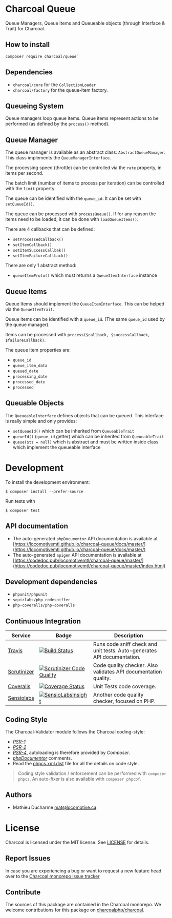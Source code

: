 Charcoal Queue
==============

Queue Managers, Queue Items and Queueable objects (through Interface & Trait) for Charcoal.

## How to install

```
composer require charcoal/queue`
```

## Dependencies

-   `charcoal/core` for the `CollectionLoader`
-   `charcoal/factory` for the queue-item factory.

## Queueing System

Queue managers loop queue items. Queue items represent actions to be performed (as defined by the `process()` method).

## Queue Manager

The queue manager is available as an abstract class: `AbstractQueueManager`.
This class implements the `QueueManagerInterface`.

The processing speed (throttle) can be controlled via the `rate` property, in items per second.

The batch limit (number of items to process per iteration) can be controlled with the `limit` property.

The queue can be identified with the `queue_id`. It can be set with `setQueueId()`.

The queue can be processed with `processQueue()`.
If for any reason the items need to be loaded, it can be done with `loadQueueItems()`.

There are 4 callbacks that can be defined:

-   `setProcessedCallback()`
-   `setItemCallback()`
-   `setItemSuccessCallbak()`
-   `setItemFailureCallback()`

There are only 1 abstract method:

-   `queueItemProto()` which must returns a `QueueItemInterface` instance

## Queue Items

Queue Items should implement the `QueueItemInterface`. This can be helped via the `QueueItemTrait`.

Queue items can be identified with a `queue_id`. (The same `queue_id` used by the queue manager).

Items can be processed with `process($callback, $successCallback, $failureCallback)`.

The queue item properties are:

-   `queue_id`
-   `queue_item_data`
-   `queued_date`
-   `processing_date`
-   `processed_date`
-   `processed`

## Queuable Objects

The `QueueableInterface` defines objects that can be queued. This interface is really simple and only provides:

-   `setQueueId()` which can be inherited from `QueueableTrait`
-   `queueId()` (`queue_id` getter) which can be inherited from `QueueableTrait`
-   `queue($ts = null)` which is abstract and must be written inside class which implement the queueable interface

# Development

To install the development environment:

```shell
$ composer install --prefer-source
```

Run tests with

```shell
$ composer test
```

## API documentation

-   The auto-generated `phpDocumentor` API documentation is available at [https://locomotivemtl.github.io/charcoal-queue/docs/master/](https://locomotivemtl.github.io/charcoal-queue/docs/master/)
-   The auto-generated `apigen` API documentation is available at [https://codedoc.pub/locomotivemtl/charcoal-queue/master/](https://codedoc.pub/locomotivemtl/charcoal-queue/master/index.html)

## Development dependencies

-   `phpunit/phpunit`
-   `squizlabs/php_codesniffer`
-   `php-coveralls/php-coveralls`

## Continuous Integration

| Service | Badge | Description |
| ------- | ----- | ----------- |
| [Travis](https://travis-ci.org/locomotivemtl/charcoal-queue) | [![Build Status](https://travis-ci.org/locomotivemtl/charcoal-queue.svg?branch=master)](https://travis-ci.org/locomotivemtl/charcoal-queue) | Runs code sniff check and unit tests. Auto-generates API documentation. |
| [Scrutinizer](https://scrutinizer-ci.com/g/locomotivemtl/charcoal-queue/) | [![Scrutinizer Code Quality](https://scrutinizer-ci.com/g/locomotivemtl/charcoal-queue/badges/quality-score.png?b=master)](https://scrutinizer-ci.com/g/locomotivemtl/charcoal-queue/?branch=master) | Code quality checker. Also validates API documentation quality. |
| [Coveralls](https://coveralls.io/github/locomotivemtl/charcoal-queue) | [![Coverage Status](https://coveralls.io/repos/github/locomotivemtl/charcoal-queue/badge.svg?branch=master)](https://coveralls.io/github/locomotivemtl/charcoal-queue?branch=master) | Unit Tests code coverage. |
| [Sensiolabs](https://insight.sensiolabs.com/projects/54cd0da0-455a-479e-81e2-7e5be346b6fd) | [![SensioLabsInsight](https://insight.sensiolabs.com/projects/5c21a1cf-9b21-41c8-82a8-90fbad808a20/mini.png)](https://insight.sensiolabs.com/projects/54cd0da0-455a-479e-81e2-7e5be346b6fd) | Another code quality checker, focused on PHP. |

## Coding Style

The Charcoal-Validator module follows the Charcoal coding-style:

-   [_PSR-1_](https://github.com/php-fig/fig-standards/blob/master/accepted/PSR-1-basic-coding-standard.md)
-   [_PSR-2_](https://github.com/php-fig/fig-standards/blob/master/accepted/PSR-2-coding-style-guide.md)
-   [_PSR-4_](https://github.com/php-fig/fig-standards/blob/master/accepted/PSR-4-autoloader.md), autoloading is therefore provided by _Composer_.
-   [_phpDocumentor_](http://phpdoc.org/) comments.
-   Read the [phpcs.xml.dist](phpcs.xml.dist) file for all the details on code style.

> Coding style validation / enforcement can be performed with `composer phpcs`. An auto-fixer is also available with `composer phpcbf`.

## Authors

-   Mathieu Ducharme <mat@locomotive.ca>

# License

Charcoal is licensed under the MIT license. See [LICENSE](LICENSE) for details.



## Report Issues

In case you are experiencing a bug or want to request a new feature head over to the [Charcoal monorepo issue tracker](https://github.com/charcoalphp/charcoal/issues)



## Contribute

The sources of this package are contained in the Charcoal monorepo. We welcome contributions for this package on [charcoalphp/charcoal](https://github.com/charcoalphp/charcoal).
